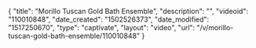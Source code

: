 {
    "title": "Morillo Tuscan Gold Bath Ensemble",
    "description": "",
    "videoid": "110010848",
    "date_created": "1502526373",
    "date_modified": "1517250670",
    "type": "captivate",
    "layout": "video",
    "url": "\/v\/morillo-tuscan-gold-bath-ensemble\/110010848"
}